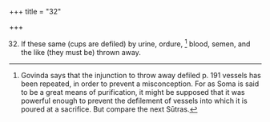 +++
title = "32"

+++

32. If these same (cups are defiled) by urine, ordure, [^17]  blood, semen, and the like (they must be) thrown away.


[^17]:  Govinda says that the injunction to throw away defiled p. 191 vessels has been repeated, in order to prevent a misconception. For as Soma is said to be a great means of purification, it might be supposed that it was powerful enough to prevent the defilement of vessels into which it is poured at a sacrifice. But compare the next Sūtras.
